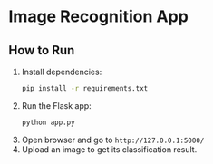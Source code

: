 
# Image Recognition App

## How to Run
1. Install dependencies:
   ```bash
   pip install -r requirements.txt
   ```
2. Run the Flask app:
   ```bash
   python app.py
   ```
3. Open browser and go to `http://127.0.0.1:5000/`
4. Upload an image to get its classification result.
